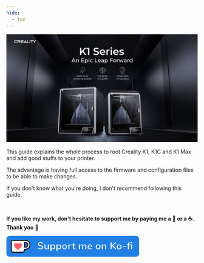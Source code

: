 ```yaml
---
hide:
  - toc
---
```


<img width="900" src="assets/img/home/home.png">

This guide explains the whole process to root Creality K1, K1C and K1 Max and add good stuffs to your printer.

The advantage is having full access to the firmware and configuration files to be able to make changes.

If you don't know what you're doing, I don't recommend following this guide.

<br />

**If you like my work, don't hesitate to support me by paying me a 🍺 or a ☕. Thank you 🙂**

<a href="https://ko-fi.com/guilouz" target="_blank"><img width="350" src="assets/img/home/Ko-fi.png"></a>
